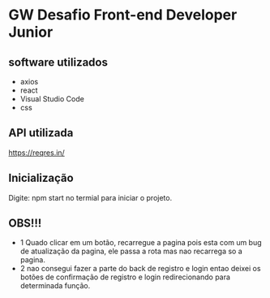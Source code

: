 # GW Desafio Front-end Developer Junior

## software utilizados

- axios
- react 
- Visual Studio Code
- css

## API utilizada

https://reqres.in/

## Inicialização

Digite: npm start no termial para iniciar o projeto.

## OBS!!!

- 1 Quado clicar em um botão, recarregue a pagina pois esta com um bug de atualização  da pagina, ele passa a rota mas nao recarrega so a pagina.
- 2 nao consegui fazer a parte do back de registro e login entao deixei os botões de confirmação de registro e login redirecionando para determinada função.


